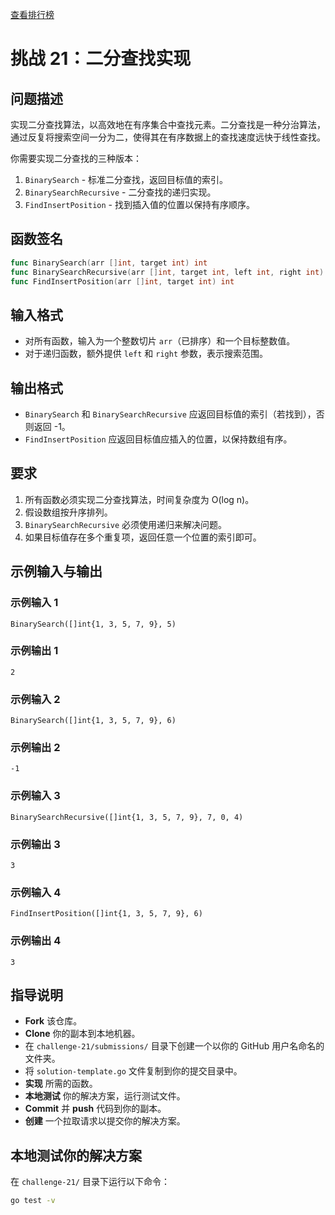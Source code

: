 [查看排行榜](SCOREBOARD.md)

# 挑战 21：二分查找实现

## 问题描述

实现二分查找算法，以高效地在有序集合中查找元素。二分查找是一种分治算法，通过反复将搜索空间一分为二，使得其在有序数据上的查找速度远快于线性查找。

你需要实现二分查找的三种版本：

1. `BinarySearch` - 标准二分查找，返回目标值的索引。
2. `BinarySearchRecursive` - 二分查找的递归实现。
3. `FindInsertPosition` - 找到插入值的位置以保持有序顺序。

## 函数签名

```go
func BinarySearch(arr []int, target int) int
func BinarySearchRecursive(arr []int, target int, left int, right int) int
func FindInsertPosition(arr []int, target int) int
```

## 输入格式

- 对所有函数，输入为一个整数切片 `arr`（已排序）和一个目标整数值。
- 对于递归函数，额外提供 `left` 和 `right` 参数，表示搜索范围。

## 输出格式

- `BinarySearch` 和 `BinarySearchRecursive` 应返回目标值的索引（若找到），否则返回 -1。
- `FindInsertPosition` 应返回目标值应插入的位置，以保持数组有序。

## 要求

1. 所有函数必须实现二分查找算法，时间复杂度为 O(log n)。
2. 假设数组按升序排列。
3. `BinarySearchRecursive` 必须使用递归来解决问题。
4. 如果目标值存在多个重复项，返回任意一个位置的索引即可。

## 示例输入与输出

### 示例输入 1

```
BinarySearch([]int{1, 3, 5, 7, 9}, 5)
```

### 示例输出 1

```
2
```

### 示例输入 2

```
BinarySearch([]int{1, 3, 5, 7, 9}, 6)
```

### 示例输出 2

```
-1
```

### 示例输入 3

```
BinarySearchRecursive([]int{1, 3, 5, 7, 9}, 7, 0, 4)
```

### 示例输出 3

```
3
```

### 示例输入 4

```
FindInsertPosition([]int{1, 3, 5, 7, 9}, 6)
```

### 示例输出 4

```
3
```

## 指导说明

- **Fork** 该仓库。
- **Clone** 你的副本到本地机器。
- 在 `challenge-21/submissions/` 目录下创建一个以你的 GitHub 用户名命名的文件夹。
- 将 `solution-template.go` 文件复制到你的提交目录中。
- **实现** 所需的函数。
- **本地测试** 你的解决方案，运行测试文件。
- **Commit** 并 **push** 代码到你的副本。
- **创建** 一个拉取请求以提交你的解决方案。

## 本地测试你的解决方案

在 `challenge-21/` 目录下运行以下命令：

```bash
go test -v
```
